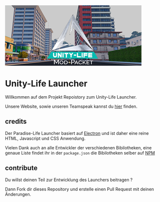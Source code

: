 ![Banner](resources/img/ul.png)

# Unity-Life Launcher

Willkommen auf dem Projekt Repoistory zum Unity-Life Launcher.

Unsere Website, sowie unseren Teamspeak kannst du [hier](https://Unity-Life.de/) finden.

## credits

Der Paradise-Life Launcher basiert auf [Electron](http://electron.atom.io/) und ist daher eine reine HTML, Javascript und CSS Anwendung.

Vielen Dank auch an alle Entwickler der verschiedenen Bibilotheken, eine genaue Liste findet ihr in der `package.json` die Bibilotheken selber auf [NPM](https://www.npmjs.com/)

## contribute

Du willst deinen Teil zur Entwicklung des Launchers beitragen ?  

Dann Fork dir dieses Repository und erstelle einen Pull Request mit deinen Änderungen.
